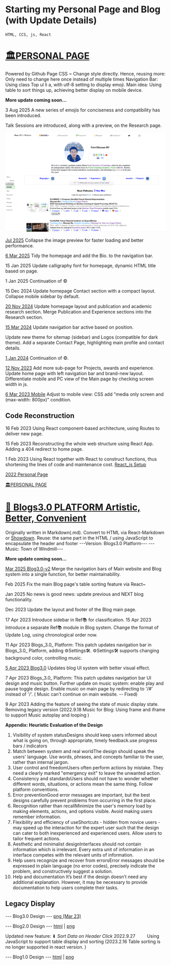 # Starting my Personal Page and Blog (with Update Details)

    HTML, CCS, js, React

# [🏛️PERSONAL PAGE](/#)

Powered by Github Page
CSS ~ Change style directly. Hence, reusing more: Only need to change here once instead of multiple times
Navigation Bar: Using class Top ul li a, with utf-8 setting to display emoji.
Main idea: Using table to sort things up, achieving better display on mobile device.

**More update coming soon...**

3 Aug 2025
A new series of emojis for conciseness and compatibility has been introduced.

Talk Sessions are introduced, along with a preview, on the Research page.

![Home_Aug2025](asset/photo/Assignment/5/Home_Aug2025.png "Home Page Aug 25")

[Jul 2025](asset/photo/Assignment/5/Home_Jul2025.png "Home Page Jul 25")
Collapse the image preview for faster loading and better performance.



[6 Mar 2025](asset/photo/Assignment/5/Home_Mar2025.png "Home Page Mar 25")
Tidy the homepage and add the Bio. to the navigation bar.




15 Jan 2025 Update calligraphy font for homepage, dynamic HTML title based on page.

1 Jan 2025 Continuation of ©

15 Dec 2024
Update homepage Contact section with a compact layout. 
Collapse mobile sidebar by default.

[20 Nov 2024](asset/photo/Assignment/5/Home_Nov2024.png "Home Page v2 Nov 24")
Update homepage layout and publication and academic research section.
Merge Publication and Experience sections into the Research section.



[15 Mar 2024](asset/photo/Assignment/5/Home_Mar2024.png "Home Page v2 Mar 24")
Update navigation bar active based on position. 

Update new theme for sitemap (sidebar) and Logos (compatible for dark theme).
Add a separate Contact Page, highlighting main profile and contact details.


[1 Jan 2024](asset/photo/Assignment/5/Home_Dec2023.png "Home Page v2 Dec 23")
Continuation of ©.


[12 Nov 2023](asset/photo/Assignment/5/Home_Nov2023.png "Home Page v2 Nov 23")
Add more sub-page for Projects, awards and experience.
Update home page with left navigation bar and brand-new layout.
Differentiate mobile and PC view of the Main page by checking screen width in js.


[6 Mar 2023 Mobile](asset/photo/Assignment/5/Mobile_Home_Apr2023.png "Mobile View of Home Page")
Adjust to mobile view: CSS add "media only screen and (max-width: 800px)" condition.


Code Reconstruction
-------------------

16 Feb 2023
Using React component-based architecture, using Routes to deliver new page.

15 Feb 2023
Reconstructing the whole web structure using React App.
Adding a 404 redirect to home page.

1 Feb 2023
Using React together with React to construct functions, thus shortening the lines of code and maintenance cost.
[React_js Setup](asset/photo/Assignment/5/React_js.png "React_js")

[2022 Personal Page](asset/photo/Assignment/5/page.png "Personal Page 2022")

[🏛️PERSONAL PAGE](/#)

# [📝 Blogs3.0 PLATFORM Artistic, Better, Convenient](/#/Blog_Sorting)

Originally written in Markdown(.md).
Convert to HTML via React-Markdown or [Showdown](https://showdownjs.com/).
Reuse: the same part in the HTML / using JavaScript to encapsulate the header and footer
\---Version: Blogs3.0 Platform---
\---Music: Town of Windmill---

**More update coming soon...**

[Mar 2025 Blog3.0-v2](asset/photo/Assignment/5/blog3.0-v2.png "Blog3.0 v2")
Merge the navigation bars of Main website and Blog system into a single function, for better maintainability. 

Feb 2025
Fix the main Blog page's table sorting feature via React~

Jan 2025
No news is good news: update previous and NEXT blog functionality.

Dec 2023
Update the layout and footer of the Blog main page.

17 Apr 2023
Introduce sidebar in Ref📚 for classification.
15 Apr 2023
Introduce a separate Ref📚 module in Blog system.
Change the format of Update Log, using chronological order now.

11 Apr 2023
Blogs_3.0_ Platform: This patch updates navigation bar in Blogs_3.0_ Platform, adding ⚙️Settings🛠️.
⚙️Settings🛠️ supports changing background color, controlling music.


[5 Apr 2023 Blog3.0](asset/photo/Assignment/5/blog3.0.png "Blog3.0")
Updates blog UI system with better visual effect.

7 Apr 2023
Blogs_3.0_ Platform: This patch updates navigation bar UI design and music button.
Further update on music system: enable play and pause toggle design.
Enable music on main page by redirecting to '/#' instead of '/'. ( Music can't continue on main website. -- Fixed)

9 Apr 2023
Adding the feature of seeing the state of music display state.
Removing legacy version (2022.9.18 Music for Blog: Using frame and iframe to support Music autoplay and looping )

**Appendix: Heuristic Evaluation of the Design**

1. Visibility of system statusDesigns should keep users informed about what is going on, through appropriate, timely feedback.use progress bars / indicators
2. Match between system and real worldThe design should speak the users' language. Use words, phrases, and concepts familiar to the user, rather than internal jargon.
3. User control and freedomUsers often perform actions by mistake. They need a clearly marked "emergency exit" to leave the unwanted action.
4. Consistency and standardsUsers should not have to wonder whether different words, situations, or actions mean the same thing. Follow platform conventions.
5. Error preventionGood error messages are important, but the best designs carefully prevent problems from occurring in the first place.
6. Recognition rather than recallMinimize the user's memory load by making elements, actions, and options visible. Avoid making users remember information.
7. Flexibility and efficiency of useShortcuts - hidden from novice users - may speed up the interaction for the expert user such that the design can cater to both inexperienced and experienced users. Allow users to tailor frequent actions.
8. Aesthetic and minimalist designInterfaces should not contain information which is irrelevant. Every extra unit of information in an interface competes with the relevant units of information.
9. Help users recognize and recover from errorsError messages should be expressed in plain language (no error codes), precisely indicate the problem, and constructively suggest a solution.
10. Help and documentation
    It’s best if the design doesn’t need any additional explanation. However, it may be necessary to provide documentation to help users complete their tasks.

## Legacy Display

\--- Blog3.0 Design --- [png (Mar 23)](asset/photo/Assignment/5/BlogMar23.png "Blog3.0_Mar23")

\--- Blog2.0 Design --- [html](/asset/blog/blog_directory_Storting.html) | [png](asset/photo/Assignment/5/blog2.0.png "Blog2.0")

Updated new feature: ⬇ _Sort Data on Header Click_
2022.9.27
      Using JavaScript to support table display and sorting
(2023.2.16 Table sorting is no longer supported in react version. )

\--- Blog1.0 Design --- [html](/asset/blog/blog_directory.html) | [png](asset/photo/Assignment/5/blog.png "Blog1.0")
